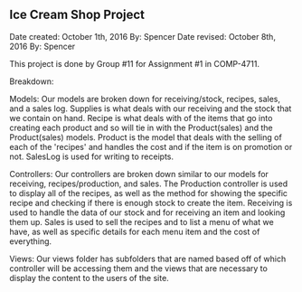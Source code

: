 ## Ice Cream Shop Project

Date created: October 1th, 2016
    By: Spencer
Date revised: October 8th, 2016
    By: Spencer


This project is done by Group #11 for Assignment #1 in COMP-4711.

Breakdown:

Models:
    Our models are broken down for receiving/stock, recipes, sales, and a sales log.
    Supplies is what deals with our receiving and the stock that we contain on hand.
    Recipe is what deals with of the items that go into creating each product and so will tie in with the Product(sales)
    and the Product(sales) models.
    Product is the model that deals with the selling of each of the 'recipes' and handles the cost and if the item is on
    promotion or not.
    SalesLog is used for writing to receipts.

Controllers:
    Our controllers are broken down similar to our models for receiving, recipes/production, and sales.
    The Production controller is used to display all of the recipes, as well as the method for showing the specific recipe
    and checking if there is enough stock to create the item.
    Receiving is used to handle the data of our stock and for receiving an item and looking them up.
    Sales is used to sell the recipes and to list a menu of what we have, as well as specific details for each menu item
    and the cost of everything.

Views:
    Our views folder has subfolders that are named based off of which controller will be accessing them and the views
    that are necessary to display the content to the users of the site.